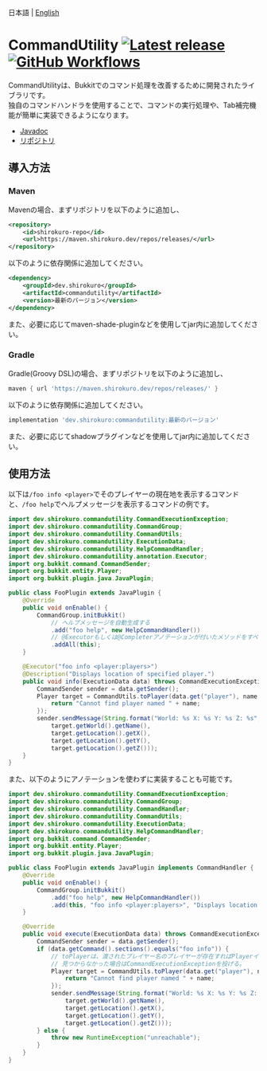 日本語 | [English](docs/README_EN.md)

# CommandUtility [![Latest release](https://img.shields.io/github/v/release/kuro46/CommandUtility)](https://github.com/kuro46/CommandUtility/releases)[![GitHub Workflows](https://github.com/kuro46/CommandUtility/workflows/Build/badge.svg)](https://github.com/kuro46/CommandUtility/actions)

CommandUtilityは、Bukkitでのコマンド処理を改善するために開発されたライブラリです。  
独自のコマンドハンドラを使用することで、コマンドの実行処理や、Tab補完機能が簡単に実装できるようになります。

- [Javadoc](https://shirokuro.dev/javadoc/commandutility/latest/)
- [リポジトリ](https://maven.shirokuro.dev/repos/releases/)

## 導入方法

### Maven

Mavenの場合、まずリポジトリを以下のように追加し、
```xml
<repository>
    <id>shirokuro-repo</id>
    <url>https://maven.shirokuro.dev/repos/releases/</url>
</repository>
```
以下のように依存関係に追加してください。
```xml
<dependency>
    <groupId>dev.shirokuro</groupId>
    <artifactId>commandutility</artifactId>
    <version>最新のバージョン</version>
</dependency>
```
また、必要に応じてmaven-shade-pluginなどを使用してjar内に追加してください。

### Gradle

Gradle(Groovy DSL)の場合、まずリポジトリを以下のように追加し、
```groovy
maven { url 'https://maven.shirokuro.dev/repos/releases/' }
```
以下のように依存関係に追加してください。
```groovy
implementation 'dev.shirokuro:commandutility:最新のバージョン'
```
また、必要に応じてshadowプラグインなどを使用してjar内に追加してください。

## 使用方法

以下は`/foo info <player>`でそのプレイヤーの現在地を表示するコマンドと、`/foo help`でヘルプメッセージを表示するコマンドの例です。

```java
import dev.shirokuro.commandutility.CommandExecutionException;
import dev.shirokuro.commandutility.CommandGroup;
import dev.shirokuro.commandutility.CommandUtils;
import dev.shirokuro.commandutility.ExecutionData;
import dev.shirokuro.commandutility.HelpCommandHandler;
import dev.shirokuro.commandutility.annotation.Executor;
import org.bukkit.command.CommandSender;
import org.bukkit.entity.Player;
import org.bukkit.plugin.java.JavaPlugin;

public class FooPlugin extends JavaPlugin {
    @Override
    public void onEnable() {
        CommandGroup.initBukkit()
            // ヘルプメッセージを自動生成する
            .add("foo help", new HelpCommandHandler())
            // @Executorもしくは@Completerアノテーションが付いたメソッドをすべて追加する
            .addAll(this);
    }

    @Executor("foo info <player:players>")
    @Description("Displays location of specified player.")
    public void info(ExecutionData data) throws CommandExecutionException {
        CommandSender sender = data.getSender();
        Player target = CommandUtils.toPlayer(data.get("player"), name -> {
            return "Cannot find player named " + name;
        });
        sender.sendMessage(String.format("World: %s X: %s Y: %s Z: %s",
            target.getWorld().getName(),
            target.getLocation().getX(),
            target.getLocation().getY(),
            target.getLocation().getZ()));
    }
}
```

また、以下のようにアノテーションを使わずに実装することも可能です。

```java
import dev.shirokuro.commandutility.CommandExecutionException;
import dev.shirokuro.commandutility.CommandGroup;
import dev.shirokuro.commandutility.CommandHandler;
import dev.shirokuro.commandutility.CommandUtils;
import dev.shirokuro.commandutility.ExecutionData;
import dev.shirokuro.commandutility.HelpCommandHandler;
import org.bukkit.command.CommandSender;
import org.bukkit.entity.Player;
import org.bukkit.plugin.java.JavaPlugin;

public class FooPlugin extends JavaPlugin implements CommandHandler {
    @Override
    public void onEnable() {
        CommandGroup.initBukkit()
            .add("foo help", new HelpCommandHandler())
            .add(this, "foo info <player:players>", "Displays location of specified player.");
    }

    @Override
    public void execute(ExecutionData data) throws CommandExecutionException {
        CommandSender sender = data.getSender();
        if (data.getCommand().sections().equals("foo info")) {
            // toPlayerは、渡されたプレイヤー名のプレイヤーが存在すればPlayerインスタンスを返し、
            // 見つからなかった場合はCommandExecutionExceptionを投げる。
            Player target = CommandUtils.toPlayer(data.get("player"), name -> {
                return "Cannot find player named " + name;
            });
            sender.sendMessage(String.format("World: %s X: %s Y: %s Z: %s",
                target.getWorld().getName(),
                target.getLocation().getX(),
                target.getLocation().getY(),
                target.getLocation().getZ()));
        } else {
            throw new RuntimeException("unreachable");
        }
    }
}
```
